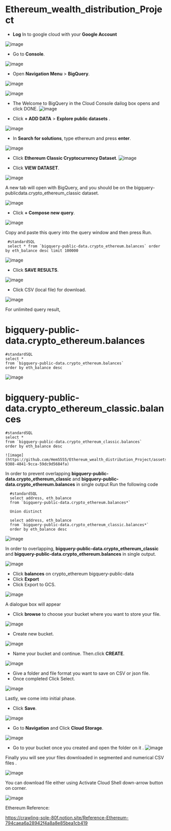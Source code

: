 # Ethereum_wealth_distribution_Project


*	**Log** In to google cloud with your **Google Account** 


![image](https://github.com/Hem5555/Ethereum_wealth_distribution_Project/assets/121716939/2718986a-124d-49aa-8b62-f6d9a8191043)


*	Go to **Console**. 

![image](https://github.com/Hem5555/Ethereum_wealth_distribution_Project/assets/121716939/187b239b-9146-4b54-934a-a9b40e4d8f8a)



*	Open **Navigation Menu** > **BigQuery**. 

![image](https://github.com/Hem5555/Ethereum_wealth_distribution_Project/assets/121716939/e8c1a685-167d-4cbf-b558-8d6bbb5155f0)



![image](https://github.com/Hem5555/Ethereum_wealth_distribution_Project/assets/121716939/5539b360-8f84-4fac-a214-30bb5bacb767)



*	The Welcome to BigQuery in the Cloud Console dailog box opens and click DONE. 
![image](https://github.com/Hem5555/Ethereum_wealth_distribution_Project/assets/121716939/5a992e99-06cc-48d0-a938-576d3e1ea7b3)



*	Click **+ ADD DATA** > **Explore public datasets** .

![image](https://github.com/Hem5555/Ethereum_wealth_distribution_Project/assets/121716939/f3a8d489-685b-4918-851d-1aefe52c2df1)



*	In **Search for solutions**, type ethereum and press **enter**. 

![image](https://github.com/Hem5555/Ethereum_wealth_distribution_Project/assets/121716939/b61d2704-650f-4fa6-a83d-744fccf267ba)



* Click **Ethereum Classic Cryptocurrency Dataset**.
![image](https://github.com/Hem5555/Ethereum_wealth_distribution_Project/assets/121716939/2346731e-c5ae-4c32-99d3-5c878289b388)



* Click **VIEW DATASET**.

![image](https://github.com/Hem5555/Ethereum_wealth_distribution_Project/assets/121716939/9113a548-dc2f-4331-9c6d-2c7f05cde83f)



A new tab will open with BigQuery, and you should be on the  bigquery-publicdata.crypto_ethereum_classic dataset. 

![image](https://github.com/Hem5555/Ethereum_wealth_distribution_Project/assets/121716939/6be9e227-d4a6-4bcb-aa8e-fd56f82a449c)



* Click **+ Compose new query**. 

![image](https://github.com/Hem5555/Ethereum_wealth_distribution_Project/assets/121716939/e7fcebb3-e8be-42dd-a891-59bfed64d529)


Copy and paste this query into the query window and then press Run. 

     #standardSQL
     select * from `bigquery-public-data.crypto_ethereum.balances` order by eth_balance desc limit 100000 
     
 ![image](https://github.com/Hem5555/Ethereum_wealth_distribution_Project/assets/121716939/0d07f72e-2f4c-47de-93da-a02d0ee2d6e6)


* Click **SAVE RESULTS**. 

![image](https://github.com/Hem5555/Ethereum_wealth_distribution_Project/assets/121716939/5adcb6a8-8e96-47f0-a49a-ee1eb3710834)



* Click CSV (local file) for download. 
 
 
![image](https://github.com/Hem5555/Ethereum_wealth_distribution_Project/assets/121716939/cf9a0473-5e43-474f-a53b-3842fc9a2289)



For unlimited query result,
# bigquery-public-data.crypto_ethereum.balances

    #standardSQL
    select *
    from `bigquery-public-data.crypto_ethereum.balances`
    order by eth_balance desc
    
![image](https://github.com/Hem5555/Ethereum_wealth_distribution_Project/assets/121716939/9a4cc3cb-1c1c-403c-aa21-626859b39eba)



# bigquery-public-data.crypto_ethereum_classic.balances

    #standardSQL
    select *
    from `bigquery-public-data.crypto_ethereum_classic.balances`
    order by eth_balance desc
    
    ![image](https://github.com/Hem5555/Ethereum_wealth_distribution_Project/assets/121716939/94f4ab14-9388-4841-9cca-59dc9d5684fa)



In order to prevent overlapping **bigquery-public-data.crypto_ethereum_classic**  and **bigquery-public-data.crypto_ethereum.balances** in single output
Run the following code 

      #standardSQL
      select address, eth_balance
      from `bigquery-public-data.crypto_ethereum.balances*`

      Union distinct

      select address, eth_balance
      from `bigquery-public-data.crypto_ethereum_classic.balances*`
      order by eth_balance desc
 
 ![image](https://github.com/Hem5555/Ethereum_wealth_distribution_Project/assets/121716939/157e9858-cd79-4883-974c-dba637495d54)


In order to overlapping, **bigquery-public-data.crypto_ethereum_classic**  and **bigquery-public-data.crypto_ethereum.balances** in single output.

![image](https://github.com/Hem5555/Ethereum_wealth_distribution_Project/assets/121716939/6517316b-9ffc-4195-a449-e84d1353ac30)



* Click **balances** on crypto_ethereum bigquery-public-data
* Click **Export**
* Click Export to GCS.

![image](https://github.com/Hem5555/Ethereum_wealth_distribution_Project/assets/121716939/2feb7e08-88ee-4b9b-a943-0d70f156c929)



A dialogue box will appear 
* 	Click **browse** to choose your bucket where you want to store your file.

![image](https://github.com/Hem5555/Ethereum_wealth_distribution_Project/assets/121716939/f72ffe20-24bb-4b93-b32e-44d5e5016bb7)



* Create new bucket.


![image](https://github.com/Hem5555/Ethereum_wealth_distribution_Project/assets/121716939/06564a02-a1ce-4696-800a-4d2a2a503ffe)



* Name your bucket and continue. Then.click **CREATE**.

![image](https://github.com/Hem5555/Ethereum_wealth_distribution_Project/assets/121716939/37c6a96d-d701-4442-8fdd-69f703eb6abb)



*	Give a folder and file format you want to save on CSV or json file.
* Once completed Click Select.

![image](https://github.com/Hem5555/Ethereum_wealth_distribution_Project/assets/121716939/26ed91b7-e10c-44d4-ba26-7fddfacb5df0)


Lastly, we come into initial phase.

* Click **Save**.


![image](https://github.com/Hem5555/Ethereum_wealth_distribution_Project/assets/121716939/562a8fdb-531a-411d-8245-dd4ad8818210)



* Go to **Navigation** and Click **Cloud Storage**.


![image](https://github.com/Hem5555/Ethereum_wealth_distribution_Project/assets/121716939/9914b800-2c8b-40a8-ac67-c7aafe9837af)



* Go to your bucket once you created and open the folder on it .
![image](https://github.com/Hem5555/Ethereum_wealth_distribution_Project/assets/121716939/4c55ff6e-b792-467e-9e9a-9bdb4fe52770)


Finally you will see your files downloaded in segmented and numerical CSV files .


![image](https://github.com/Hem5555/Ethereum_wealth_distribution_Project/assets/121716939/a1d0d2aa-56b3-4271-b512-b631b176b188)



You can download file either using Activate Cloud Shell down-arrow button on corner.

![image](https://github.com/Hem5555/Ethereum_wealth_distribution_Project/assets/121716939/ed3b8f8b-a2f1-43be-a39f-b9fd8e850008)



Ethereum Reference: 

https://crawling-sole-80f.notion.site/Reference-Ethereum-794caea6a28942f4a8a8e85bea1cb419






 
